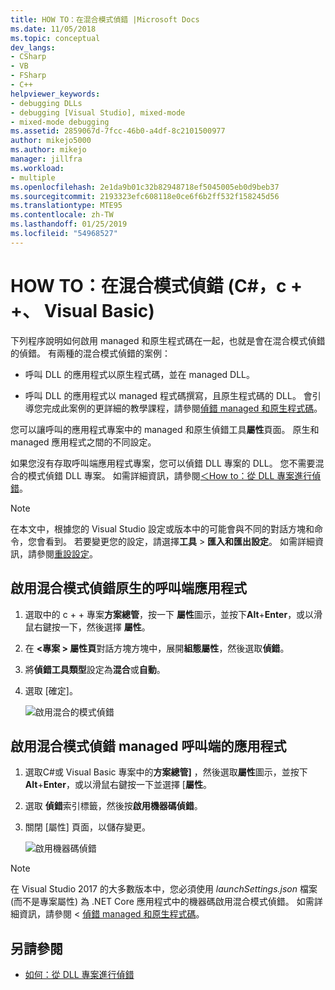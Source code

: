 ```yaml
---
title: HOW TO：在混合模式偵錯 |Microsoft Docs
ms.date: 11/05/2018
ms.topic: conceptual
dev_langs:
- CSharp
- VB
- FSharp
- C++
helpviewer_keywords:
- debugging DLLs
- debugging [Visual Studio], mixed-mode
- mixed-mode debugging
ms.assetid: 2859067d-7fcc-46b0-a4df-8c2101500977
author: mikejo5000
ms.author: mikejo
manager: jillfra
ms.workload:
- multiple
ms.openlocfilehash: 2e1da9b01c32b82948718ef5045005eb0d9beb37
ms.sourcegitcommit: 2193323efc608118e0ce6f6b2ff532f158245d56
ms.translationtype: MTE95
ms.contentlocale: zh-TW
ms.lasthandoff: 01/25/2019
ms.locfileid: "54968527"
---
```

# <a name="how-to-debug-in-mixed-mode-c-c-visual-basic"></a>HOW TO：在混合模式偵錯 (C#，c + +、 Visual Basic)

下列程序說明如何啟用 managed 和原生程式碼在一起，也就是會在混合模式偵錯的偵錯。 有兩種的混合模式偵錯的案例：

- 呼叫 DLL 的應用程式以原生程式碼，並在 managed DLL。

- 呼叫 DLL 的應用程式以 managed 程式碼撰寫，且原生程式碼的 DLL。 會引導您完成此案例的更詳細的教學課程，請參閱[偵錯 managed 和原生程式碼](../debugger/how-to-debug-managed-and-native-code.md)。

您可以讓呼叫的應用程式專案中的 managed 和原生偵錯工具**屬性**頁面。 原生和 managed 應用程式之間的不同設定。

如果您沒有存取呼叫端應用程式專案，您可以偵錯 DLL 專案的 DLL。 您不需要混合的模式偵錯 DLL 專案。 如需詳細資訊，請參閱[＜How to：從 DLL 專案進行偵錯](../debugger/how-to-debug-from-a-dll-project.md)。

> [!NOTE]
> 在本文中，根據您的 Visual Studio 設定或版本中的可能會與不同的對話方塊和命令，您會看到。 若要變更您的設定，請選擇**工具** > **匯入和匯出設定**。 如需詳細資訊，請參閱[重設設定](../ide/environment-settings.md#reset-settings)。

## <a name="enable-mixed-mode-debugging-for-a-native-calling-app"></a>啟用混合模式偵錯原生的呼叫端應用程式

1. 選取中的 c + + 專案**方案總管**，按一下 **屬性**圖示，並按下**Alt**+**Enter**，或以滑鼠右鍵按一下，然後選擇 **屬性**。

1. 在  **\<專案 > 屬性頁**對話方塊方塊中，展開**組態屬性**，然後選取**偵錯**。

1. 將**偵錯工具類型**設定為**混合**或**自動**。

1. 選取 [確定]。

   ![啟用混合的模式偵錯](../debugger/media/dbg-mixed-mode-from-native.png "啟用混合的模式偵錯")

## <a name="enable-mixed-mode-debugging-for-a-managed-calling-app"></a>啟用混合模式偵錯 managed 呼叫端的應用程式

1. 選取C#或 Visual Basic 專案中的**方案總管]** ，然後選取**屬性**圖示，並按下**Alt**+**Enter**，或以滑鼠右鍵按一下並選擇 [**屬性**。

1. 選取 **偵錯**索引標籤，然後按**啟用機器碼偵錯**。

1. 關閉 [屬性] 頁面，以儲存變更。

   ![啟用機器碼偵錯](../debugger/media/dbg-mixed-mode-from-csharp.png "啟用機器碼偵錯")

> [!NOTE]
> 在 Visual Studio 2017 的大多數版本中，您必須使用 *launchSettings.json* 檔案 (而不是專案屬性) 為 .NET Core 應用程式中的機器碼啟用混合模式偵錯。 如需詳細資訊，請參閱 <<c0> [ 偵錯 managed 和原生程式碼](../debugger/how-to-debug-managed-and-native-code.md)。

## <a name="see-also"></a>另請參閱

- [如何：從 DLL 專案進行偵錯](../debugger/how-to-debug-from-a-dll-project.md)